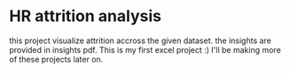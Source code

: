 # HR attrition analysis 
this project visualize attrition accross the given dataset.
the insights are provided in insights pdf.
This is my first excel project :)
I'll be making more of these projects later on.
